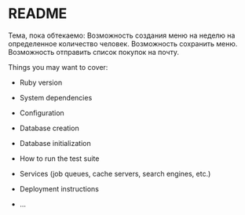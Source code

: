 # README

Тема, пока обтекаемо: 
Возможность создания меню на неделю на определенное количество человек.
Возможность сохранить меню.
Возможность отправить список покупок на почту.

Things you may want to cover:

* Ruby version

* System dependencies

* Configuration

* Database creation

* Database initialization

* How to run the test suite

* Services (job queues, cache servers, search engines, etc.)

* Deployment instructions

* ...
